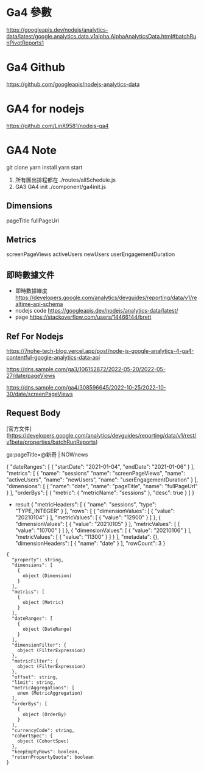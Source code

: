# Ga4 參數
https://googleapis.dev/nodejs/analytics-data/latest/google.analytics.data.v1alpha.AlphaAnalyticsData.html#batchRunPivotReports1

# Ga4 Github
https://github.com/googleapis/nodejs-analytics-data

# GA4 for nodejs
https://github.com/LinX9581/nodejs-ga4

# GA4 Note
git clone 
yarn install
yarn start

1. 所有匯出排程都在 ./routes/allSchedule.js
2. GA3 GA4 init ./component/ga4init.js

## Dimensions
pageTitle
fullPageUrl

## Metrics
screenPageViews
activeUsers
newUsers
userEngagementDuration

## 即時數據文件
* 即時數據維度
https://developers.google.com/analytics/devguides/reporting/data/v1/realtime-api-schema
* nodejs code
https://googleapis.dev/nodejs/analytics-data/latest/
* page
https://stackoverflow.com/users/14466144/brett

## Ref For Nodejs
https://7nohe-tech-blog.vercel.app/post/node-js-google-analytics-4-ga4-contentful-google-analytics-data-api

https://dns.sample.com/ga3/106152872/2022-05-20/2022-05-27/date/pageViews

https://dns.sample.com/ga4/308596645/2022-10-25/2022-10-30/date/screenPageViews
## Request Body
[官方文件]
(https://developers.google.com/analytics/devguides/reporting/data/v1/rest/v1beta/properties/batchRunReports)

ga:pageTitle=@新奇 | NOWnews

{
  "dateRanges": [
    {
      "startDate": "2021-01-04",
      "endDate": "2021-01-06"
    }
  ],
  "metrics": [
    {
      "name": "sessions"
      "name": "screenPageViews",
      "name": "activeUsers",
      "name": "newUsers",
      "name": "userEngagementDuration"
    }
  ],
  "dimensions": [
    {
      "name": "date",
      "name": "pageTitle",
      "name": "fullPageUrl"
    }
  ],
  "orderBys": [
    {
      "metric": {
        "metricName": "sessions"
      },
      "desc": true
    }
  ]
}

* result
{
  "metricHeaders": [
    {
      "name": "sessions",
      "type": "TYPE_INTEGER"
    }
  ],
  "rows": [
    {
      "dimensionValues": [
        {
          "value": "20210104"
        }
      ],
      "metricValues": [
        {
          "value": "12900"
        }
      ]
    },
    {
      "dimensionValues": [
        {
          "value": "20210105"
        }
      ],
      "metricValues": [
        {
          "value": "10700"
        }
      ]
    },
    {
      "dimensionValues": [
        {
          "value": "20210106"
        }
      ],
      "metricValues": [
        {
          "value": "11300"
        }
      ]
    }
  ],
  "metadata": {},
  "dimensionHeaders": [
    {
      "name": "date"
    }
  ],
  "rowCount": 3
}

```
{
  "property": string,
  "dimensions": [
    {
      object (Dimension)
    }
  ],
  "metrics": [
    {
      object (Metric)
    }
  ],
  "dateRanges": [
    {
      object (DateRange)
    }
  ],
  "dimensionFilter": {
    object (FilterExpression)
  },
  "metricFilter": {
    object (FilterExpression)
  },
  "offset": string,
  "limit": string,
  "metricAggregations": [
    enum (MetricAggregation)
  ],
  "orderBys": [
    {
      object (OrderBy)
    }
  ],
  "currencyCode": string,
  "cohortSpec": {
    object (CohortSpec)
  },
  "keepEmptyRows": boolean,
  "returnPropertyQuota": boolean
}
```